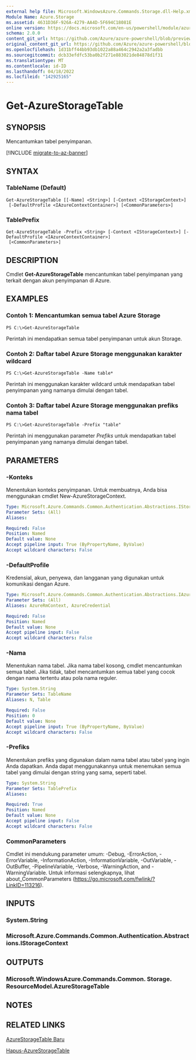 ```yaml
---
external help file: Microsoft.WindowsAzure.Commands.Storage.dll-Help.xml
Module Name: Azure.Storage
ms.assetid: 4631D36F-926A-4279-AA4D-5F694C18081E
online version: https://docs.microsoft.com/en-us/powershell/module/azure.storage/get-azurestoragetable
schema: 2.0.0
content_git_url: https://github.com/Azure/azure-powershell/blob/preview/src/Storage/Commands.Storage/help/Get-AzureStorageTable.md
original_content_git_url: https://github.com/Azure/azure-powershell/blob/preview/src/Storage/Commands.Storage/help/Get-AzureStorageTable.md
ms.openlocfilehash: 1d31bff44bb93db1022a88a464c2942a2a3fadbb
ms.sourcegitcommit: dcb33efdfc53ba0b2f271e883021de84878d1f31
ms.translationtype: MT
ms.contentlocale: id-ID
ms.lasthandoff: 04/18/2022
ms.locfileid: "142925165"
---
```

# Get-AzureStorageTable

## SYNOPSIS
Mencantumkan tabel penyimpanan.

[!INCLUDE [migrate-to-az-banner](../../includes/migrate-to-az-banner.md)]

## SYNTAX

### TableName (Default)
```
Get-AzureStorageTable [[-Name] <String>] [-Context <IStorageContext>]
 [-DefaultProfile <IAzureContextContainer>] [<CommonParameters>]
```

### TablePrefix
```
Get-AzureStorageTable -Prefix <String> [-Context <IStorageContext>] [-DefaultProfile <IAzureContextContainer>]
 [<CommonParameters>]
```

## DESCRIPTION
Cmdlet **Get-AzureStorageTable** mencantumkan tabel penyimpanan yang terkait dengan akun penyimpanan di Azure.

## EXAMPLES

### Contoh 1: Mencantumkan semua tabel Azure Storage
```
PS C:\>Get-AzureStorageTable
```

Perintah ini mendapatkan semua tabel penyimpanan untuk akun Storage.

### Contoh 2: Daftar tabel Azure Storage menggunakan karakter wildcard
```
PS C:\>Get-AzureStorageTable -Name table*
```

Perintah ini menggunakan karakter wildcard untuk mendapatkan tabel penyimpanan yang namanya dimulai dengan tabel.

### Contoh 3: Daftar tabel Azure Storage menggunakan prefiks nama tabel
```
PS C:\>Get-AzureStorageTable -Prefix "table"
```

Perintah ini menggunakan parameter *Prefiks* untuk mendapatkan tabel penyimpanan yang namanya dimulai dengan tabel.

## PARAMETERS

### -Konteks
Menentukan konteks penyimpanan.
Untuk membuatnya, Anda bisa menggunakan cmdlet New-AzureStorageContext.

```yaml
Type: Microsoft.Azure.Commands.Common.Authentication.Abstractions.IStorageContext
Parameter Sets: (All)
Aliases:

Required: False
Position: Named
Default value: None
Accept pipeline input: True (ByPropertyName, ByValue)
Accept wildcard characters: False
```

### -DefaultProfile
Kredensial, akun, penyewa, dan langganan yang digunakan untuk komunikasi dengan Azure.

```yaml
Type: Microsoft.Azure.Commands.Common.Authentication.Abstractions.IAzureContextContainer
Parameter Sets: (All)
Aliases: AzureRmContext, AzureCredential

Required: False
Position: Named
Default value: None
Accept pipeline input: False
Accept wildcard characters: False
```

### -Nama
Menentukan nama tabel.
Jika nama tabel kosong, cmdlet mencantumkan semua tabel.
Jika tidak, tabel mencantumkan semua tabel yang cocok dengan nama tertentu atau pola nama reguler.

```yaml
Type: System.String
Parameter Sets: TableName
Aliases: N, Table

Required: False
Position: 0
Default value: None
Accept pipeline input: True (ByPropertyName, ByValue)
Accept wildcard characters: False
```

### -Prefiks
Menentukan prefiks yang digunakan dalam nama tabel atau tabel yang ingin Anda dapatkan.
Anda dapat menggunakannya untuk menemukan semua tabel yang dimulai dengan string yang sama, seperti tabel.

```yaml
Type: System.String
Parameter Sets: TablePrefix
Aliases:

Required: True
Position: Named
Default value: None
Accept pipeline input: False
Accept wildcard characters: False
```

### CommonParameters
Cmdlet ini mendukung parameter umum: -Debug, -ErrorAction, -ErrorVariable, -InformationAction, -InformationVariable, -OutVariable, -OutBuffer, -PipelineVariable, -Verbose, -WarningAction, and -WarningVariable. Untuk informasi selengkapnya, lihat about_CommonParameters (https://go.microsoft.com/fwlink/?LinkID=113216).

## INPUTS

### System.String

### Microsoft.Azure.Commands.Common.Authentication.Abstractions.IStorageContext

## OUTPUTS

### Microsoft.WindowsAzure.Commands.Common. Storage. ResourceModel.AzureStorageTable

## NOTES

## RELATED LINKS

[AzureStorageTable Baru](./New-AzureStorageTable.md)

[Hapus-AzureStorageTable](./Remove-AzureStorageTable.md)



